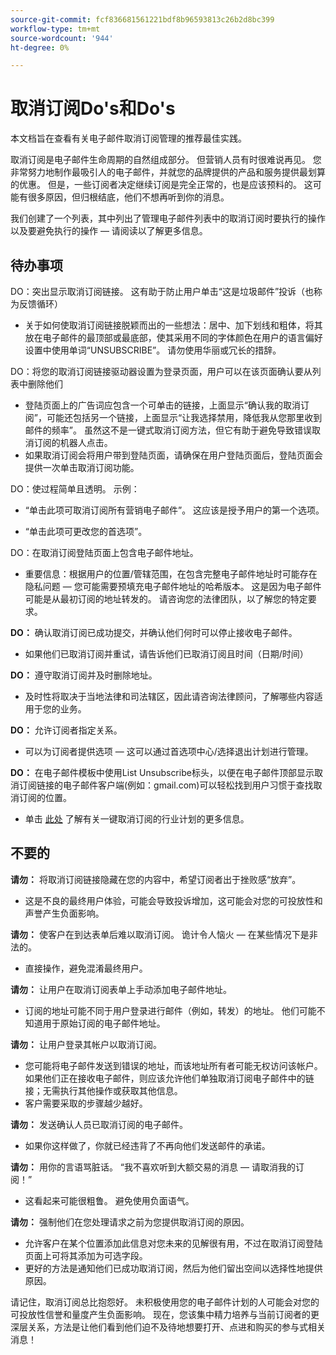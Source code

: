 ```yaml
---
source-git-commit: fcf836681561221bdf8b96593813c26b2d8bc399
workflow-type: tm+mt
source-wordcount: '944'
ht-degree: 0%

---
```

# 取消订阅Do&#39;s和Do&#39;s

本文档旨在查看有关电子邮件取消订阅管理的推荐最佳实践。

取消订阅是电子邮件生命周期的自然组成部分。 但营销人员有时很难说再见。 您非常努力地制作最吸引人的电子邮件，并就您的品牌提供的产品和服务提供最划算的优惠。 但是，一些订阅者决定继续订阅是完全正常的，也是应该预料的。 这可能有很多原因，但归根结底，他们不想再听到你的消息。

我们创建了一个列表，其中列出了管理电子邮件列表中的取消订阅时要执行的操作以及要避免执行的操作 — 请阅读以了解更多信息。

## 待办事项

DO：突出显示取消订阅链接。 这有助于防止用户单击“这是垃圾邮件”投诉（也称为反馈循环）

+ 关于如何使取消订阅链接脱颖而出的一些想法：居中、加下划线和粗体，将其放在电子邮件的最顶部或最底部，使其采用不同的字体颜色在用户的语言偏好设置中使用单词“UNSUBSCRIBE”。 请勿使用华丽或冗长的措辞。

DO：将您的取消订阅链接驱动器设置为登录页面，用户可以在该页面确认要从列表中删除他们

+ 登陆页面上的广告词应包含一个可单击的链接，上面显示“确认我的取消订阅”，可能还包括另一个链接，上面显示“让我选择禁用，降低我从您那里收到邮件的频率”。 虽然这不是一键式取消订阅方法，但它有助于避免导致错误取消订阅的机器人点击。
+ 如果取消订阅会将用户带到登陆页面，请确保在用户登陆页面后，登陆页面会提供一次单击取消订阅功能。

DO：使过程简单且透明。 示例：

+ “单击此项可取消订阅所有营销电子邮件”。 这应该是授予用户的第一个选项。

+ “单击此项可更改您的首选项”。

DO：在取消订阅登陆页面上包含电子邮件地址。

+ 重要信息：根据用户的位置/管辖范围，在包含完整电子邮件地址时可能存在隐私问题 — 您可能需要预填充电子邮件地址的哈希版本。 这是因为电子邮件可能是从最初订阅的地址转发的。 请咨询您的法律团队，以了解您的特定要求。

**DO：** 确认取消订阅已成功提交，并确认他们何时可以停止接收电子邮件。

+ 如果他们已取消订阅并重试，请告诉他们已取消订阅且时间（日期/时间）

**DO：** 遵守取消订阅并及时删除地址。

+ 及时性将取决于当地法律和司法辖区，因此请咨询法律顾问，了解哪些内容适用于您的业务。

**DO：** 允许订阅者指定关系。

+ 可以为订阅者提供选项 — 这可以通过首选项中心/选择退出计划进行管理。

**DO：** 在电子邮件模板中使用List Unsubscribe标头，以便在电子邮件顶部显示取消订阅链接的电子邮件客户端(例如：gmail.com)可以轻松找到用户习惯于查找取消订阅的位置。

+ 单击 [此处](https://experienceleague.adobe.com/docs/deliverability-learn/deliverability-best-practice-guide/additional-resources/guidance-around-changes-to-google-and-yahoo.html?lang=zh-Hans) 了解有关一键取消订阅的行业计划的更多信息。

## 不要的


**请勿：** 将取消订阅链接隐藏在您的内容中，希望订阅者出于挫败感“放弃”。

+ 这是不良的最终用户体验，可能会导致投诉增加，这可能会对您的可投放性和声誉产生负面影响。

**请勿：** 使客户在到达表单后难以取消订阅。 诡计令人恼火 — 在某些情况下是非法的。

+ 直接操作，避免混淆最终用户。

**请勿：** 让用户在取消订阅表单上手动添加电子邮件地址。

+ 订阅的地址可能不同于用户登录进行邮件（例如，转发）的地址。  他们可能不知道用于原始订阅的电子邮件地址。

**请勿：** 让用户登录其帐户以取消订阅。

+ 您可能将电子邮件发送到错误的地址，而该地址所有者可能无权访问该帐户。  如果他们正在接收电子邮件，则应该允许他们单独取消订阅电子邮件中的链接；无需执行其他操作或获取其他信息。
+ 客户需要采取的步骤越少越好。

**请勿：** 发送确认人员已取消订阅的电子邮件。

+ 如果你这样做了，你就已经违背了不再向他们发送邮件的承诺。

**请勿：** 用你的言语骂脏话。 “我不喜欢听到大额交易的消息 — 请取消我的订阅！”

+ 这看起来可能很粗鲁。 避免使用负面语气。

**请勿：** 强制他们在您处理请求之前为您提供取消订阅的原因。

+ 允许客户在某个位置添加此信息对您未来的见解很有用，不过在取消订阅登陆页面上可将其添加为可选字段。
+ 更好的方法是通知他们已成功取消订阅，然后为他们留出空间以选择性地提供原因。

请记住，取消订阅总比抱怨好。 未积极使用您的电子邮件计划的人可能会对您的可投放性信誉和量度产生负面影响。 现在，您该集中精力培养与当前订阅者的更深层关系，方法是让他们看到他们迫不及待地想要打开、点进和购买的参与式相关消息！
